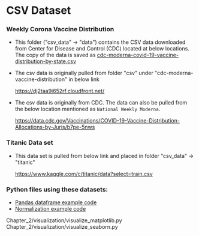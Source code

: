 # CSV Dataset

### Weekly Corona Vaccine Distribution

- This folder ("csv_data" -> "data") contains the CSV data downloaded from Center for Disease and Control (CDC) located 
  at below locations. The copy of the data is saved as [cdc-moderna-covid-19-vaccine-distribution-by-state.csv](./data/cdc-moderna-covid-19-vaccine-distribution-by-state.csv)  

- The csv data is originally pulled from folder "csv" under "cdc-moderna-vaccine-distribution" in below link

    https://dj2taa9i652rf.cloudfront.net/

- The csv data is originally from CDC. The data can also be pulled from the below location 
  mentioned as `National Weekly Moderna`.

    https://data.cdc.gov/Vaccinations/COVID-19-Vaccine-Distribution-Allocations-by-Juris/b7pe-5nws

### Titanic Data set

- This data set is pulled from below link and placed in
 folder "csv_data" -> "titanic"

    https://www.kaggle.com/c/titanic/data?select=train.csv

### Python files using these datasets:

- [Pandas dataframe example code](./data_preproessing/dataframe.py)
- [Normalization example code](./data_preproessing/normalize.py)

Chapter_2/visualization/visualize_matplotlib.py
Chapter_2/visualization/visualize_seaborn.py